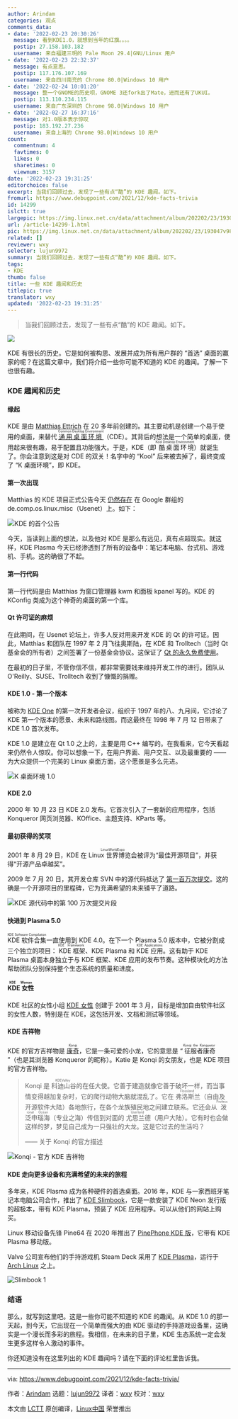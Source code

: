```yaml
---
author: Arindam
categories: 观点
comments_data:
- date: '2022-02-23 20:30:26'
  message: 看到KDE1.0，就想到当年的红旗。。。。
  postip: 27.158.103.182
  username: 来自福建三明的 Pale Moon 29.4|GNU/Linux 用户
- date: '2022-02-23 22:32:37'
  message: 有点意思。
  postip: 117.176.107.169
  username: 来自四川南充的 Chrome 80.0|Windows 10 用户
- date: '2022-02-24 10:01:20'
  message: 整一个GNOME的历史呗，GNOME 3还fork出了Mate，进而还有了UKUI。
  postip: 113.110.234.115
  username: 来自广东深圳的 Chrome 98.0|Windows 10 用户
- date: '2022-02-27 16:37:16'
  message: 对1.0版本表示惊叹
  postip: 183.192.27.236
  username: 来自上海的 Chrome 98.0|Windows 10 用户
count:
  commentnum: 4
  favtimes: 0
  likes: 0
  sharetimes: 0
  viewnum: 3157
date: '2022-02-23 19:31:25'
editorchoice: false
excerpt: 当我们回顾过去，发现了一些有点“酷”的 KDE 趣闻。如下。
fromurl: https://www.debugpoint.com/2021/12/kde-facts-trivia
id: 14299
islctt: true
largepic: https://img.linux.net.cn/data/attachment/album/202202/23/193047v98lqj2mja9asvmj.jpg
url: /article-14299-1.html
pic: https://img.linux.net.cn/data/attachment/album/202202/23/193047v98lqj2mja9asvmj.jpg.thumb.jpg
related: []
reviewer: wxy
selector: lujun9972
summary: 当我们回顾过去，发现了一些有点“酷”的 KDE 趣闻。如下。
tags:
- KDE
thumb: false
title: 一些 KDE 趣闻和历史
titlepic: true
translator: wxy
updated: '2022-02-23 19:31:25'
---
```



> 
> 当我们回顾过去，发现了一些有点“酷”的 KDE 趣闻。如下。
> 
> 
> 


![](/data/attachment/album/202202/23/193047v98lqj2mja9asvmj.jpg)


KDE 有很长的历史。它是如何被构思、发展并成为所有用户群的 “首选” 桌面的赢家的呢？在这篇文章中，我们将介绍一些你可能不知道的 KDE 的趣闻。了解一下也很有趣。


### KDE 趣闻和历史


#### 缘起


KDE 是由 [Matthias Ettrich](https://en.wikipedia.org/wiki/Matthias_Ettrich) 在 20 多年前创建的。其主要动机是创建一个易于使用的桌面，来替代 <ruby> <a href="https://sourceforge.net/projects/cdesktopenv/">  通用桌面环境 </a> <rt>  Common Desktop Environment </rt></ruby>（CDE）。其背后的想法是一个简单的桌面，使用起来很有趣，易于配置且功能强大。于是，KDE（即<ruby> 酷桌面环境 <rt>  Kool Desktop Environment </rt></ruby>）就诞生了。你会注意到这是对 CDE 的双关！名字中的 “Kool” 后来被去掉了，最终变成了 “K 桌面环境”，即 KDE。


#### 第一次出现


Matthias 的 KDE 项目正式公告今天 [仍然存在](https://groups.google.com/g/de.comp.os.linux.misc/c/SDbiV3Iat_s/m/zv_D_2ctS8sJ) 在 Google 群组的 de.comp.os.linux.misc（Usenet）上。如下：


![KDE 的首个公告](/data/attachment/album/202202/23/193126x2j2xqec8rlaz6a5.jpg)


今天，当读到上面的想法，以及他对 KDE 是那么有远见，真有点超现实。就这样，KDE Plasma 今天已经渗透到了所有的设备中：笔记本电脑、台式机、游戏机、手机。这的确很了不起。


#### 第一行代码


第一行代码是由 Matthias 为窗口管理器 kwm 和面板 kpanel 写的。KDE 的 KConfig 类成为这个神奇的桌面的第一个库。


#### Qt 许可证的麻烦


在此期间，在 Usenet 论坛上，许多人反对用来开发 KDE 的 Qt 的许可证。因此，Matthias 和团队在 1997 年 2 月飞往奥斯陆，在 KDE 和 Trolltech（当时 Qt 基金会的所有者）之间签署了一份基金会协议。这保证了 [Qt 的永久免费使用](https://dot.kde.org/2016/01/13/qt-guaranteed-stay-free-and-open-%E2%80%93-legal-update)。


在最初的日子里，不管你信不信，都非常需要钱来维持开发工作的进行。团队从 O'Reilly、SUSE、Trolltech 收到了慷慨的捐赠。


#### KDE 1.0 - 第一个版本


被称为 [KDE One](https://community.kde.org/KDE_Project_History/KDE_One_(Developer_Meeting)) 的第一次开发者会议，组织于 1997 年的八、九月间，它讨论了 KDE 第一个版本的愿景、未来和路线图。而这最终在 1998 年 7 月 12 日带来了 KDE 1.0 首次发布。


KDE 1.0 是建立在 Qt 1.0 之上的，主要是用 C++ 编写的。在我看来，它今天看起来仍然令人惊叹。你可以想象一下，在用户界面、用户交互、以及最重要的 —— 为大众提供一个完美的 Linux 桌面方面，这个愿景是多么先进。


![K 桌面环境 1.0](/data/attachment/album/202202/23/193126kls4eeq7teqt8ezh.jpg)


#### KDE 2.0


2000 年 10 月 23 日 KDE 2.0 发布。它首次引入了一套新的应用程序，包括 Konqueror 网页浏览器、KOffice、主题支持、KParts 等。


#### 最初获得的奖项


2001 年 8 月 29 日，KDE 在 <ruby> Linux 世界博览会 <rt>  LinuxWorldExpo </rt></ruby> 被评为“最佳开源项目”，并获得“开源产品卓越奖”。


2009 年 7 月 20 日，其开发仓库 SVN 中的源代码抵达了 [第一百万次提交](https://marc.info/?l=kde-commits&m=124811211002267&w=2)。这的确是一个开源项目的里程碑，它为充满希望的未来铺平了道路。


![KDE 源代码中的第 100 万次提交片段](/data/attachment/album/202202/23/193126ofy28xlyb0xx03bl.jpg)


#### 快进到 Plasma 5.0


<ruby> KDE 软件合集 <rt>  KDE Software Compilation </rt></ruby>一直使用到 KDE 4.0。在下一个 Plasma 5.0 版本中，它被分割成三个独立的项目：<ruby> KDE 框架 <rt>  KDE Framework </rt></ruby>、KDE Plasma 和 <ruby> KDE 应用 <rt>  KDE Applications </rt></ruby>。这有助于 KDE Plasma 桌面本身独立于与 KDE 框架、KDE 应用的发布节奏。这种模块化的方法帮助团队分别保持整个生态系统的质量和进度。


#### <ruby> KDE 女性 <rt>  KDE Woman </rt></ruby>


KDE 社区的女性小组 [KDE 女性](https://community.kde.org/KDE_Women) 创建于 2001 年 3 月，目标是增加自由软件社区的女性人数，特别是在 KDE，这包括开发、文档和测试等领域。


#### KDE 吉祥物


KDE 的官方吉祥物是 <ruby> <a href="https://community.kde.org/Konqi">  康奇 </a> <rt>  Konqi </rt></ruby>，它是一条可爱的小龙，它的意思是 “<ruby> 征服者康奇 <rt>  Konqi the Konqueror </rt></ruby>”（也是其浏览器 Konqueror 的昵称）。Katie 是 Konqi 的女朋友，也是 KDE 项目的官方吉祥物。



> 
> Konqi 是<ruby> 科迪山谷 <rt>  KDEValley </rt></ruby>的在任大使。它善于建造就像它善于破坏一样，而当事情变得越加复杂时，它的爬行动物大脑就混乱了。它在<ruby> 弗洛斯兰 <rt>  Flossland </rt></ruby>（自由及开源软件大陆）各地旅行，在各个龙族殖民地之间建立联系。它还会从<ruby> 泼泛申瑙海 <rt>  Professional Ocean </rt></ruby>（专业之海）传信到对面的<ruby> 尤思兰德 <rt>  Userland </rt></ruby>（用户大陆）。它有时也会做这样的梦，梦见自己成为一只强壮的大龙。这是它过去的生活吗？
> 
> 
> —— 关于 Konqi 的官方描述
> 
> 
> 


![Konqi - 官方 KDE 吉祥物](/data/attachment/album/202202/23/193126v5c9twbfqbwc8qxx.jpg)


#### KDE 走向更多设备和充满希望的未来的旅程


多年来，KDE Plasma 成为各种硬件的首选桌面。2016 年，KDE 与一家西班牙笔记本电脑公司合作，推出了 [KDE Slimbook](https://kde.slimbook.es/)，它是一款安装了 KDE Neon 发行版的超极本，带有 KDE Plasma，预装了 KDE 应用程序。可以从他们的网站上购买。


Linux 移动设备先锋 Pine64 在 2020 年推出了 [PinePhone KDE 版](https://www.debugpoint.com/2020/11/pinephone-kde-community-edition-plasma-mobile/)，它带有 KDE Plasma 移动版。


Valve 公司宣布他们的手持游戏机 Steam Deck 采用了 [KDE Plasma](https://www.debugpoint.com/tag/kde-plasma)，运行于 [Arch Linux](https://www.debugpoint.com/tag/arch-linux) 之上。


![Slimbook 1](/data/attachment/album/202202/23/193126davh7i5vik1uiahi.jpg)


### 结语


那么，就写到这里吧。这是一些你可能不知道的 KDE 的趣闻。从 KDE 1.0 的那一天起，到今天，它出现在一个简单而强大的由 KDE 驱动的手持游戏设备里，这确实是一个漫长而多彩的旅程。我相信，在未来的日子里，KDE 生态系统一定会发生更多这样令人激动的事件。


你还知道没有在这里列出的 KDE 趣闻吗？请在下面的评论栏里告诉我。




---


via: <https://www.debugpoint.com/2021/12/kde-facts-trivia/>


作者：[Arindam](https://www.debugpoint.com/author/admin1/) 选题：[lujun9972](https://github.com/lujun9972) 译者：[wxy](https://github.com/wxy) 校对：[wxy](https://github.com/wxy)


本文由 [LCTT](https://github.com/LCTT/TranslateProject) 原创编译，[Linux中国](https://linux.cn/) 荣誉推出
